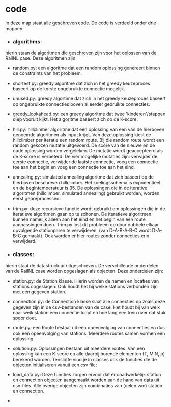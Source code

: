 # code 

In deze map staat alle geschreven code. De code is verdeeld onder drie mappen:
* ### algorithms:
hierin staan de algoritmen die geschreven zijn voor het oplossen van de RailNL case.
Deze algoritmen zijn:
  * random.py: een algoritme dat een random oplossing genereert binnen de constraints van het probleem.
  * shortest.py: greedy algoritme dat zich in het greedy keuzeproces baseert op de korste ongebruikte connectie mogelijk.
  * unused.py: greedy algortime dat zich in het greedy keuzeproces baseert op ongebruikte connecties boven al eerder gebruikte connecties.
  * greedy_lookahead.py: een greedy algoritme dat twee 'kinderen'/stappen diep vooruit kijkt. Het algoritme baseert zich op de K-score.
  * hill.py: hillclimber algoritme dat een oplossing van een van de hierboven genoemde algoritmen als input krijgt. Van deze oplossing kiest de hillclimber per iteratie een random route. Bij die random route wordt een random gekozen mutatie uitgevoerd. De score van de nieuwe en de oude oplossing worden vergeleken. De mutatie wordt geaccepteerd als de K-score is verbeterd. De vier mogelijke mutaties zijn: verwijder de eerste connectie, verwijder de laatste connectie, voeg een connectie toe aan het begin en voeg een connectie toe aan het eind.
  * annealing.py: simulated annealing algoritme dat zich baseert op de hierboven beschreven hillclimber. Het koelingsschema is exponentieel en de begintemperatuur is 35.
  De oplossingen die in de iterative algoritmen (hillclimber, simulated annealing) gebruikt worden, worden eerst gepreprocessed:
  * trim.py: deze recursieve functie wordt gebruikt om oplossingen die in de iteratieve algoritmen gaan op te schonen. De iteratieve algoritmen kunnen namelijk alleen aan het eind en het begin van een route aanpassingen doen. Trim.py lost dit probleem op door dubbele elkaar opvolgende stationparen te verwijderen. (van D-A-B-A-B-C wordt D-A-B-C gemaakt). Ook worden er hier routes zonder connecties erin verwijderd.

* ### classes:
hierin staat de datastructuur uitgeschreven. De verschillende onderdelen van de RailNL case worden opgeslagen als objecten.
Deze onderdelen zijn:
  * station.py: de Station klasse. Hierin worden de namen en locaties van stations opgeslagen. Ook houdt het bij welke stations verbonden zijn met een gegeven station.
  * connection.py: de Connection klasse slaat alle connecties op zoals deze gegeven zijn in de csv-bestanden van de case. Het houdt bij van welk naar welk station een connectie loopt en hoe lang een trein over dat stuk spoor doet.
  * route.py: een Route bestaat uit een opeenvolging van connecties en dus ook een opeenvolging van stations. Meerdere routes samen vormen een oplossing.
  * solution.py: Oplossingen bestaan uit meerdere routes. Van een oplossing kan een K-score en alle daarbij horende elementen (T, MIN, p) berekend worden.
  Tenslotte vind je in classes ook de functies die de objecten initialiseren vanuit een csv file:
  * load_data.py: Deze functies zorgen ervoor dat er daadwerkelijk station en connection objecten aangemaakt worden aan de hand van data uit csv-files. Alle overige objecten zijn combinaties van (delen van) station en connection.

* 